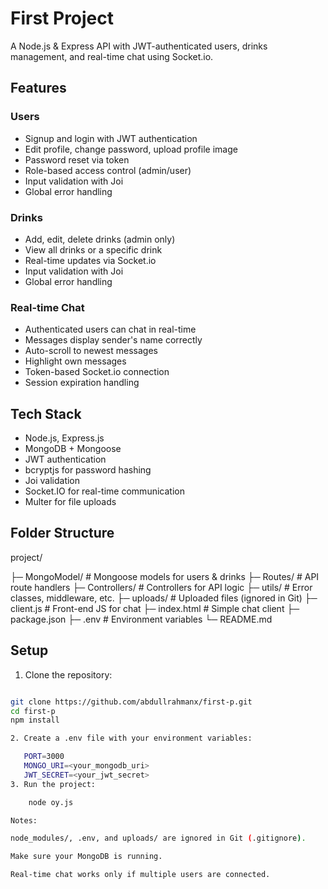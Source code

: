 # First Project

A Node.js & Express API with JWT-authenticated users, drinks management, and real-time chat using Socket.io.

## Features

### Users
- Signup and login with JWT authentication
- Edit profile, change password, upload profile image
- Password reset via token
- Role-based access control (admin/user)
- Input validation with Joi
- Global error handling

### Drinks
- Add, edit, delete drinks (admin only)
- View all drinks or a specific drink
- Real-time updates via Socket.io
- Input validation with Joi
- Global error handling

### Real-time Chat
- Authenticated users can chat in real-time
- Messages display sender's name correctly
- Auto-scroll to newest messages
- Highlight own messages
- Token-based Socket.io connection
- Session expiration handling

## Tech Stack
- Node.js, Express.js
- MongoDB + Mongoose
- JWT authentication
- bcryptjs for password hashing
- Joi validation
- Socket.IO for real-time communication
- Multer for file uploads

## Folder Structure

project/

├─ MongoModel/ # Mongoose models for users & drinks
├─ Routes/ # API route handlers
├─ Controllers/ # Controllers for API logic
├─ utils/ # Error classes, middleware, etc.
├─ uploads/ # Uploaded files (ignored in Git)
├─ client.js # Front-end JS for chat
├─ index.html # Simple chat client
├─ package.json
├─ .env # Environment variables
└─ README.md



## Setup

1. Clone the repository:
```bash

git clone https://github.com/abdullrahmanx/first-p.git
cd first-p
npm install

2. Create a .env file with your environment variables:

   PORT=3000
   MONGO_URI=<your_mongodb_uri>
   JWT_SECRET=<your_jwt_secret>
3. Run the project:

    node oy.js

Notes: 

node_modules/, .env, and uploads/ are ignored in Git (.gitignore).

Make sure your MongoDB is running.

Real-time chat works only if multiple users are connected.




